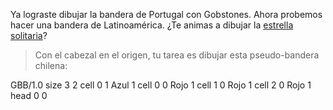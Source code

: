 Ya lograste dibujar la bandera de Portugal con Gobstones. Ahora probemos hacer una bandera de Latinoamérica. ¿Te animas a dibujar la [estrella solitaria]("https://es.wikipedia.org/wiki/Bandera_de_Chile")?

> Con el cabezal en el origen, tu tarea es dibujar esta pseudo-bandera chilena:

<gs-board>
  GBB/1.0
  size 3 2
  cell 0 1 Azul 1 
  cell 0 0 Rojo 1 
  cell 1 0 Rojo 1 
  cell 2 0 Rojo 1 
  head 0 0
</gs-board>
